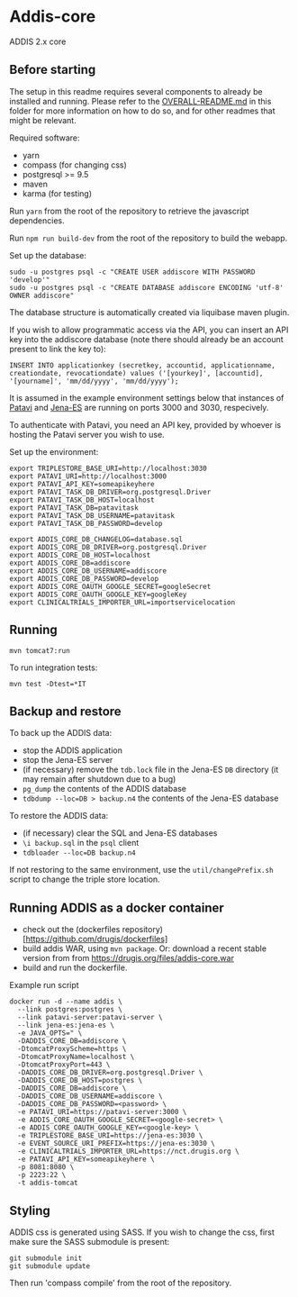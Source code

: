 # Addis-core

ADDIS 2.x core

## Before starting

The setup in this readme requires several components to already be installed and running. Please refer to the [OVERALL-README.md](./OVERALL-README.md) in this folder for more information on how to do so, and for other readmes that might be relevant.

Required software:

- yarn
- compass (for changing css)
- postgresql >= 9.5
- maven
- karma (for testing)

Run `yarn` from the root of the repository to retrieve the javascript dependencies.

Run `npm run build-dev` from the root of the repository to build the webapp.

Set up the database:

```
sudo -u postgres psql -c "CREATE USER addiscore WITH PASSWORD 'develop'"
sudo -u postgres psql -c "CREATE DATABASE addiscore ENCODING 'utf-8' OWNER addiscore"
```

The database structure is automatically created via liquibase maven plugin.

If you wish to allow programmatic access via the API, you can insert an API key into the addiscore database (note there should already be an account present to link the key to):

```
INSERT INTO applicationkey (secretkey, accountid, applicationname, creationdate, revocationdate) values ('[yourkey]', [accountid], '[yourname]', 'mm/dd/yyyy', 'mm/dd/yyyy');
```

It is assumed in the example environment settings below that instances of [Patavi](https://github.com/drugis/patavi) and [Jena-ES](https://github.com/drugis/jena-es) are running on ports 3000 and 3030, respecively.

To authenticate with Patavi, you need an API key, provided by whoever is hosting the Patavi server you wish to use.

Set up the environment:

```
export TRIPLESTORE_BASE_URI=http://localhost:3030
export PATAVI_URI=http://localhost:3000
export PATAVI_API_KEY=someapikeyhere
export PATAVI_TASK_DB_DRIVER=org.postgresql.Driver
export PATAVI_TASK_DB_HOST=localhost
export PATAVI_TASK_DB=patavitask
export PATAVI_TASK_DB_USERNAME=patavitask
export PATAVI_TASK_DB_PASSWORD=develop

export ADDIS_CORE_DB_CHANGELOG=database.sql
export ADDIS_CORE_DB_DRIVER=org.postgresql.Driver
export ADDIS_CORE_DB_HOST=localhost
export ADDIS_CORE_DB=addiscore
export ADDIS_CORE_DB_USERNAME=addiscore
export ADDIS_CORE_DB_PASSWORD=develop
export ADDIS_CORE_OAUTH_GOOGLE_SECRET=googleSecret
export ADDIS_CORE_OAUTH_GOOGLE_KEY=googleKey
export CLINICALTRIALS_IMPORTER_URL=importservicelocation
```

## Running

```
mvn tomcat7:run
```

To run integration tests:

```
mvn test -Dtest=*IT
```

## Backup and restore

To back up the ADDIS data:

- stop the ADDIS application
- stop the Jena-ES server
- (if necessary) remove the `tdb.lock` file in the Jena-ES `DB` directory (it may remain after shutdown due to a bug)
- `pg_dump` the contents of the ADDIS database
- `tdbdump --loc=DB > backup.n4` the contents of the Jena-ES database

To restore the ADDIS data:

- (if necessary) clear the SQL and Jena-ES databases
- `\i backup.sql` in the `psql` client
- `tdbloader --loc=DB backup.n4`

If not restoring to the same environment, use the `util/changePrefix.sh` script to change the triple store location.

## Running ADDIS as a docker container

- check out the (dockerfiles repository)[https://github.com/drugis/dockerfiles]
- build addis WAR, using `mvn package`. Or: download a recent stable version from from https://drugis.org/files/addis-core.war
- build and run the dockerfile.

Example run script

```
docker run -d --name addis \
  --link postgres:postgres \
  --link patavi-server:patavi-server \
  --link jena-es:jena-es \
  -e JAVA_OPTS=" \
  -DADDIS_CORE_DB=addiscore \
  -DtomcatProxyScheme=https \
  -DtomcatProxyName=localhost \
  -DtomcatProxyPort=443 \
  -DADDIS_CORE_DB_DRIVER=org.postgresql.Driver \
  -DADDIS_CORE_DB_HOST=postgres \
  -DADDIS_CORE_DB=addiscore \
  -DADDIS_CORE_DB_USERNAME=addiscore \
  -DADDIS_CORE_DB_PASSWORD=<password> \
  -e PATAVI_URI=https://patavi-server:3000 \
  -e ADDIS_CORE_OAUTH_GOOGLE_SECRET=<google-secret> \
  -e ADDIS_CORE_OAUTH_GOOGLE_KEY=<google-key> \
  -e TRIPLESTORE_BASE_URI=https://jena-es:3030 \
  -e EVENT_SOURCE_URI_PREFIX=https://jena-es:3030 \
  -e CLINICALTRIALS_IMPORTER_URL=https://nct.drugis.org \
  -e PATAVI_API_KEY=someapikeyhere \
  -p 8081:8080 \
  -p 2223:22 \
  -t addis-tomcat
```

## Styling

ADDIS css is generated using SASS. If you wish to change the css, first make sure the SASS submodule is present:

    git submodule init
    git submodule update

Then run 'compass compile' from the root of the repository.
